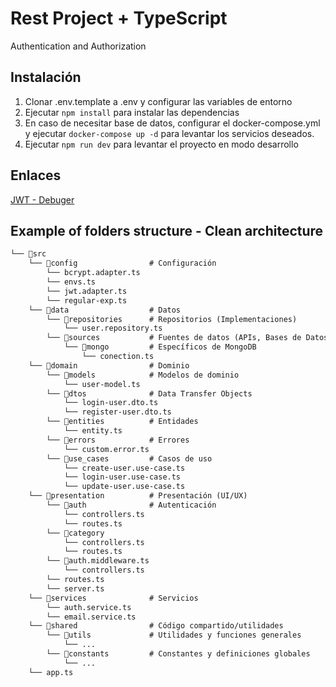 # Rest Project + TypeScript

Authentication and Authorization

## Instalación

1. Clonar .env.template a .env y configurar las variables de entorno
2. Ejecutar `npm install` para instalar las dependencias
3. En caso de necesitar base de datos, configurar el docker-compose.yml y ejecutar `docker-compose up -d` para levantar los servicios deseados.
4. Ejecutar `npm run dev` para levantar el proyecto en modo desarrollo

## Enlaces

[JWT - Debuger](https://jwt.io/)

## Example of folders structure - Clean architecture

```md
└── 📁src
    └── 📁config                # Configuración
        └── bcrypt.adapter.ts
        └── envs.ts
        └── jwt.adapter.ts
        └── regular-exp.ts
    └── 📁data                  # Datos
        └── 📁repositories      # Repositorios (Implementaciones)
            └── user.repository.ts
        └── 📁sources           # Fuentes de datos (APIs, Bases de Datos)
            └── 📁mongo         # Específicos de MongoDB
                └── conection.ts
    └── 📁domain                # Dominio
        └── 📁models            # Modelos de dominio
            └── user-model.ts
        └── 📁dtos              # Data Transfer Objects
            └── login-user.dto.ts
            └── register-user.dto.ts
        └── 📁entities          # Entidades
            └── entity.ts
        └── 📁errors            # Errores
            └── custom.error.ts
        └── 📁use_cases         # Casos de uso
            └── create-user.use-case.ts
            └── login-user.use-case.ts
            └── update-user.use-case.ts
    └── 📁presentation          # Presentación (UI/UX)
        └── 📁auth              # Autenticación
            └── controllers.ts
            └── routes.ts
        └── 📁category
            └── controllers.ts
            └── routes.ts
        └── 📁auth.middleware.ts
            └── controllers.ts
        └── routes.ts
        └── server.ts
    └── 📁services              # Servicios
        └── auth.service.ts
        └── email.service.ts
    └── 📁shared                # Código compartido/utilidades
        └── 📁utils             # Utilidades y funciones generales
            └── ...
        └── 📁constants         # Constantes y definiciones globales
            └── ...
    └── app.ts
```
